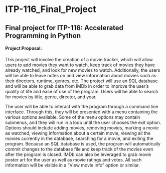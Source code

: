 # ITP-116_Final_Project
## Final project for ITP-116: Accelerated Programming in Python
#### Project Proposal:
This project will involve the creation of a movie tracker, which will allow users to add movies they want to watch, keep track of movies they have already watched, and look for new movies to watch. Additionally, the users will be able to leave notes on and view information about movies such as their directors, runtime, genres, etc. The project will use an SQL database and will be able to grab data from IMDb in order to improve the user’s quality of life and ease of use of the program. Users will be able to search for movies by title, genre, director, and year.

The user will be able to interact with the program through a command line interface. Through this, they will be presented with a menu containing the various options available. Some of the menu options may contain submenus, and they will run in a loop until the user chooses the exit option. Options should include adding movies, removing movies, marking a movie as watched, viewing information about a certain movie, viewing all the movies currently in the database, searching for a movie, and exiting the program. Because an SQL database is used, the program will automatically commit changes to the database file and keep track of the movies even after the program is closed. IMDb can also be leveraged to grab movie poster art for the user as well as movie ratings and votes. All such information will be visible in a “View movie info” option or similar.
